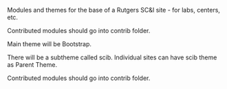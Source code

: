 Modules and themes for the base of a Rutgers SC&I site - for labs, centers, etc.

Contributed modules should go into contrib folder.

Main theme will be Bootstrap.

There will be a subtheme called scib.
Individual sites can have scib theme as Parent Theme.

Contributed modules should go into contrib folder.
